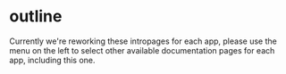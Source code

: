 # outline

Currently we're reworking these intropages for each app, please use the menu on the left to select other available documentation pages for each app, including this one.
